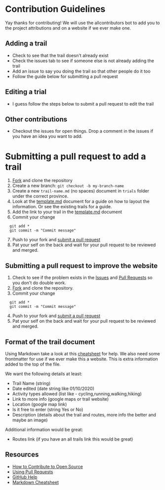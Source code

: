 # Contribution Guidelines

Yay thanks for contributing! We will use the allcontributors bot to add you to the project attributions and on a website if we ever make one. 

## Adding a trail

- Check to see that the trail doesn't already exist
- Check the issues tab to see if someone else is not already adding the trail 
- Add an issue to say you doing the trail so that other people do it too
- Follow the guide below for submitting a pull request

## Editing a trial

- I guess follow the steps below to submit a pull request to edit the trail

## Other contributions

- Checkout the issues for open things. Drop a comment in the issues if you have an idea you want to add.

# Submitting a pull request to add a trail

1. [Fork](https://github.com/runningdeveloper/trails-data/fork) and clone the repository
2. Create a new branch: `git checkout -b my-branch-name`
3. Create a new `trail-name.md` (no spaces) document in `trials` folder under the correct province.
4. Look at the [template.md](template.md) document for a guide on how to layout the information. Or see the existing trails for a guide.
5. Add the link to your trail in the [template.md](template.md) document
6. Commit your change

```
  git add *
  git commit -m "Commit message"
```

7. Push to your fork and [submit a pull request](https://github.com/runningdeveloper/trails-data/compare)
8. Pat your self on the back and wait for your pull request to be reviewed and merged.

## Submitting a pull request to improve the website

1. Check to see if the problem exists in the [Issues](https://github.com/runningdeveloper/where-work-sa/issues) and [Pull Requests](https://github.com/runningdeveloper/where-work-sa/pulls) so you don't do double work.
2. [Fork](https://github.com/runningdeveloper/where-work-sa/fork) and clone the repository.
3. Commit your change

```
  git add *
  git commit -m "Commit message"
```

4. Push to your fork and [submit a pull request](https://github.com/runningdeveloper/where-work-sa/compare)
5. Pat your self on the back and wait for your pull request to be reviewed and merged.

## Format of the trail document

Using Markdown take a look at this [cheatsheet](https://www.markdownguide.org/cheat-sheet/) for help.
We also need some frontmatter for use if we ever make this a website. This is extra information added to the top of the file.

We want the following details at least:

- Trail Name (string)
- Date edited (date string like 01/10/2020)
- Activity types allowed (list like - cycling,running,walking,hiking)
- Link to more info (google maps or trail website)
- Location (google map link)
- Is it free to enter (string Yes or No)
- Description (details about the trail and routes, more info the better and maybe an image)

Additional information would be great:

- Routes link (if you have an all trails link this would be great)

## Resources

- [How to Contribute to Open Source](https://opensource.guide/how-to-contribute/)
- [Using Pull Requests](https://help.github.com/articles/about-pull-requests/)
- [GitHub Help](https://help.github.com)
- [Markdown Cheatsheet](https://www.markdownguide.org/cheat-sheet/) 